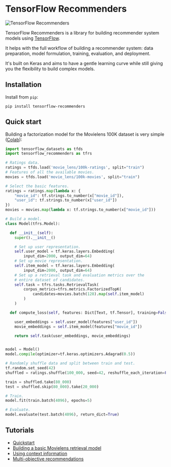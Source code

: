 # TensorFlow Recommenders

![TensorFlow Recommenders](https://github.com/tensorflow/recommenders/workflows/TensorFlow%20Recommenders/badge.svg)

TensorFlow Recommenders is a library for building recommender system models
using [TensorFlow](https://www.tensorflow.org).

It helps with the full workflow of building a recommender system: data
preparation, model formulation, training, evaluation, and deployment.

It's built on Keras and aims to have a gentle learning curve while still giving
you the flexibility to build complex models.

## Installation

Install from `pip`:

```shell
pip install tensorflow-recommenders
```

## Quick start

Building a factorization model for the Movielens 100K dataset is very simple
([Colab](tensorflow_recommenders/examples/quickstart.ipynb)):

```python
import tensorflow_datasets as tfds
import tensorflow_recommenders as tfrs

# Ratings data.
ratings = tfds.load('movie_lens/100k-ratings', split="train")
# Features of all the available movies.
movies = tfds.load('movie_lens/100k-movies', split="train")

# Select the basic features.
ratings = ratings.map(lambda x: {
    "movie_id": tf.strings.to_number(x["movie_id"]),
    "user_id": tf.strings.to_number(x["user_id"])
})
movies = movies.map(lambda x: tf.strings.to_number(x["movie_id"]))

# Build a model.
class Model(tfrs.Model):

  def __init__(self):
    super().__init__()

    # Set up user representation.
    self.user_model = tf.keras.layers.Embedding(
        input_dim=2000, output_dim=64)
    # Set up movie representation.
    self.item_model = tf.keras.layers.Embedding(
        input_dim=2000, output_dim=64)
    # Set up a retrieval task and evaluation metrics over the
    # entire dataset of candidates.
    self.task = tfrs.tasks.RetrievalTask(
        corpus_metrics=tfrs.metrics.FactorizedTopK(
            candidates=movies.batch(128).map(self.item_model)
        )
    )

  def compute_loss(self, features: Dict[Text, tf.Tensor], training=False) -> tf.Tensor:

    user_embeddings = self.user_model(features["user_id"])
    movie_embeddings = self.item_model(features["movie_id"])

    return self.task(user_embeddings, movie_embeddings)


model = Model()
model.compile(optimizer=tf.keras.optimizers.Adagrad(0.5))

# Randomly shuffle data and split between train and test.
tf.random.set_seed(42)
shuffled = ratings.shuffle(100_000, seed=42, reshuffle_each_iteration=False)

train = shuffled.take(80_000)
test = shuffled.skip(80_000).take(20_000)

# Train.
model.fit(train.batch(4096), epochs=5)

# Evaluate.
model.evaluate(test.batch(4096), return_dict=True)
```

## Tutorials

-   [Quickstart](https://tensorflow.org/recommenders/examples/quickstart)
-   [Building a basic Movielens retrieval model](https://tensorflow.org/recommenders/examples/basic_retrieval)
-   [Using context information](https://tensorflow.org/recommenders/examples/side_information_retrieval)
-   [Multi-objective recommendations](https://tensorflow.org/recommenders/examples/multitask)
